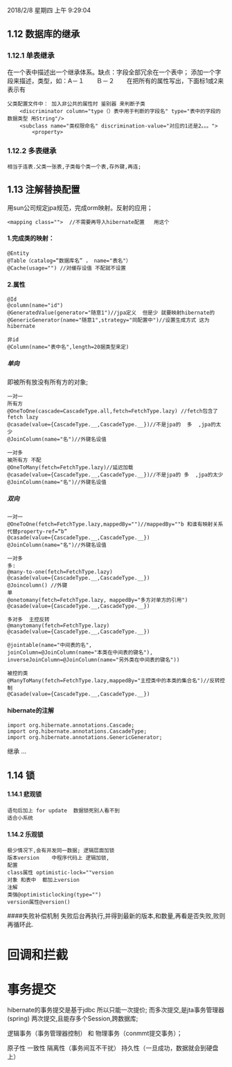 2018/2/8 星期四 上午 9:29:04 

## 1.12 数据库的继承

### 1.12.1 单表继承

在一个表中描述出一个继承体系。缺点：字段全部冗余在一个表中；
添加一个字段来描述，类型，如：A－１　　Ｂ－２　　在把所有的属性写出，下面标1或2来表示有

    父类配置文件中： 加入非公共的属性时 鉴别器 来判断子类
        <discriminator column="type（）表中用于判断的字段名" type="表中的字段的数据类型 用String"/>
        <subclass name="类权限命名" discrimination-value="对应的1还是2。。。">
            <property>

### 1.12.2 多表继承

    相当于连表.父类一张表,子类每个类一个表,存外键,再连;

## 1.13 注解替换配置

用sun公司规定jpa规范，完成orm映射。反射的应用；

    <mapping class="">  //不需要再导入hibernate配置   用这个

#### 1.完成类的映射：

    @Entity
    @Table（catalog=“数据库名” ， name="表名"）
    @Cache(usage="") //对缓存设值 不配就不设置

#### 2.属性

    @Id
    @column(name="id")
    @GeneratedValue(generator="随意1")//jpa定义  但是少 就要映射hibernate的
    @GenericGenerator(name="随意1",strategy="同配置中")//设置生成方式 这为hibernate
    
    非id
    @Column(name="表中名",length=20据类型来定)

##### 单向

即被所有放没有所有方的对象;

    一对一
    所有方
    @OneToOne(cascade=CascadeType.all,fetch=FetchType.lazy) //fetch包含了fetch lazy
    @casade(value={CascadeType.__,CascadeType.__})//不是jpa的  多  ,jpa的太少
    @JoinColumn(name="名")//外键名设值
    
    一对多
    被所有方 不配
    @OneToMany(fetch=FetchType.lazy)//延迟加载
    @casade(value={CascadeType.__,CascadeType.__})//不是jpa的 多  ,jpa的太少
    @JoinColumn(name="名")//外键名设值

##### 双向

    一对一
    @OneToOne(fetch=FetchType.lazy,mappedBy="")//mappedBy=""b 和谁有映射关系 代替property-ref=“b”
    @casade(value={CascadeType.__,CascadeType.__})
    @JoinColumn(name="名")//外键名设值
    
    一对多
    多:
    @many-to-one(fetch=FetchType.lazy)
    @casade(value={CascadeType.__,CascadeType.__})
    @Joincolumn() //外键
    单
    @onetomany(fetch=FetchType.lazy, mappedBy="多方对单方的引用")
    @casade(value={CascadeType.__,CascadeType.__})
    
    多对多  主控反转
    @manytomany(fetch=FetchType.lazy)
    @casade(value={CascadeType.__,CascadeType.__})
    
    @jointable(name="中间表的名",
    joinColumn=@JoinColumn(name="本类在中间表的键名"),
    inverseJoinColumn=@JoinColumn(name="另外类在中间表的键名"))
    
    被控的类
    @ManyToMany(fetch=FetchType.lazy,mappedBy="主控类中的本类的集合名")//反转控制
    @Casade(value={CascadeType.__,CascadeType.__})

#### hibernate的注解

    import org.hibernate.annotations.Cascade;
    import org.hibernate.annotations.CascadeType;
    import org.hibernate.annotations.GenericGenerator;

继承
    ...

## 1.14 锁

#### 1.14.1 悲观锁

    语句后加上 for update  数据锁死别人看不到  
    适合小系统

#### 1.14.2 乐观锁

    极少情况下,会有并发同一数据; 逻辑层面加锁
    版本version    中程序代码上 逻辑加锁,
    配置
    class属性 optimistic-lock=""version
    对象 和表中  都加上version 
    注解
    类强@optimisticlocking(type="")
    version属性@version()

####失败补偿机制
    失败后台再执行,并得到最新的版本,和数量,再看是否失败,败则再循环此.

# 回调和拦截

# 事务提交

hibernate的事务提交是基于jdbc  所以只能一次提价;
而多次提交,是jta事务管理器(spring) 两次提交,且能存多个Session,跨数据库; 

逻辑事务（事务管理器控制） 和 物理事务（conmmt提交事务）；

原子性 一致性 隔离性（事务间互不干扰） 持久性（一旦成功，数据就会到硬盘上）